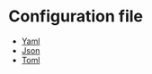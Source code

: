 # Configuration file

- [Yaml](https://yaml.org/)
- [Json](https://www.json.org/json-en.html)
- [Toml](https://toml.io/en/)